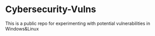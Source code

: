 # Cybersecurity-Vulns
This is a public repo for experimenting with potential vulnerabilities in Windows&amp;Linux
